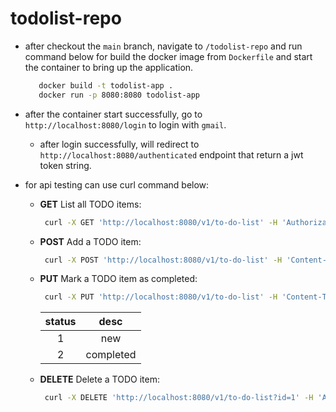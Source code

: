# todolist-repo

- after checkout the `main` branch, navigate to <code>/todolist-repo</code> and run command below for build the docker image from `Dockerfile` and start the container to bring up the application.
   ```bash
      docker build -t todolist-app .
      docker run -p 8080:8080 todolist-app
   ```
- after the container start successfully, go to <code>http://localhost:8080/login</code> to login with `gmail`.
  - after login successfully, will redirect to <code>http://localhost:8080/authenticated</code> endpoint that return a jwt token string.

- for api testing can use curl command below:
     - <b>GET</b> List all TODO items: 
       ```bash
        curl -X GET 'http://localhost:8080/v1/to-do-list' -H 'Authorization: Bearer {jwt token string}'
       ```
     - <b>POST</b> Add a TODO item:
       ```bash
        curl -X POST 'http://localhost:8080/v1/to-do-list' -H 'Content-Type: application/json' -H 'Authorization: Bearer {jwt token string}' -d '{"taskName":"test1","status":1}'
       ```
     - <b>PUT</b> Mark a TODO item as completed:
       ```bash
        curl -X PUT 'http://localhost:8080/v1/to-do-list' -H 'Content-Type: application/json' -H 'Authorization: Bearer {jwt token string}' -d '{"id":1,"taskName":"test1","status":2}'
       ```
       | status | desc |
       | :-: | :-: |
       | 1 | new |
       | 2 | completed |
     - <b>DELETE</b> Delete a TODO item:
       ```bash
        curl -X DELETE 'http://localhost:8080/v1/to-do-list?id=1' -H 'Authorization: Bearer {jwt token string}'
       ```
